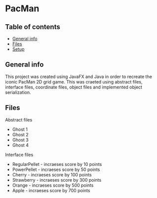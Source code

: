 # PacMan

## Table of contents
* [General info](#general-info)
* [Files](#files)
* [Setup](#setup)

## General info
This project was created using JavaFX and Java in order to recreate the iconic PacMan 2D grid game. This was craeted using abstract files, interface files, coordinate files, object files and implemented object serialization. 

## Files

Abstract files
* Ghost 1
* Ghost 2
* Ghost 3
* Ghost 4

Interface files
* RegularPellet - incraeses score by 10 points
* PowerPellet - incraeses score by 50 points
* Cherry - incraeses score by 100 points
* Strawberry - incraeses score by 300 points
* Orange - incraeses score by 500 points
* Apple - incraeses score by 700 points

